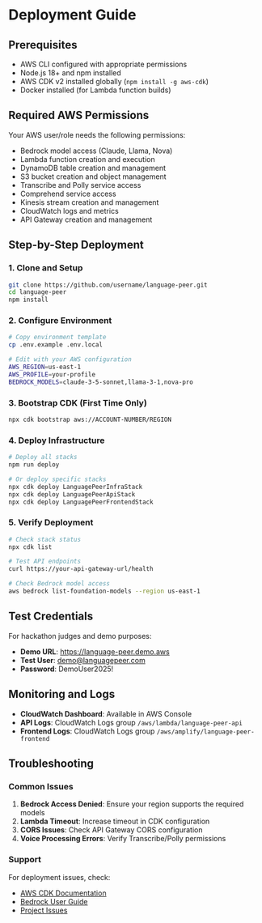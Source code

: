 # Deployment Guide

## Prerequisites

- AWS CLI configured with appropriate permissions
- Node.js 18+ and npm installed
- AWS CDK v2 installed globally (`npm install -g aws-cdk`)
- Docker installed (for Lambda function builds)

## Required AWS Permissions

Your AWS user/role needs the following permissions:
- Bedrock model access (Claude, Llama, Nova)
- Lambda function creation and execution
- DynamoDB table creation and management
- S3 bucket creation and object management
- Transcribe and Polly service access
- Comprehend service access
- Kinesis stream creation and management
- CloudWatch logs and metrics
- API Gateway creation and management

## Step-by-Step Deployment

### 1. Clone and Setup

```bash
git clone https://github.com/username/language-peer.git
cd language-peer
npm install
```

### 2. Configure Environment

```bash
# Copy environment template
cp .env.example .env.local

# Edit with your AWS configuration
AWS_REGION=us-east-1
AWS_PROFILE=your-profile
BEDROCK_MODELS=claude-3-5-sonnet,llama-3-1,nova-pro
```

### 3. Bootstrap CDK (First Time Only)

```bash
npx cdk bootstrap aws://ACCOUNT-NUMBER/REGION
```

### 4. Deploy Infrastructure

```bash
# Deploy all stacks
npm run deploy

# Or deploy specific stacks
npx cdk deploy LanguagePeerInfraStack
npx cdk deploy LanguagePeerApiStack
npx cdk deploy LanguagePeerFrontendStack
```

### 5. Verify Deployment

```bash
# Check stack status
npx cdk list

# Test API endpoints
curl https://your-api-gateway-url/health

# Check Bedrock model access
aws bedrock list-foundation-models --region us-east-1
```

## Test Credentials

For hackathon judges and demo purposes:

- **Demo URL**: https://language-peer.demo.aws
- **Test User**: demo@languagepeer.com
- **Password**: DemoUser2025!

## Monitoring and Logs

- **CloudWatch Dashboard**: Available in AWS Console
- **API Logs**: CloudWatch Logs group `/aws/lambda/language-peer-api`
- **Frontend Logs**: CloudWatch Logs group `/aws/amplify/language-peer-frontend`

## Troubleshooting

### Common Issues

1. **Bedrock Access Denied**: Ensure your region supports the required models
2. **Lambda Timeout**: Increase timeout in CDK configuration
3. **CORS Issues**: Check API Gateway CORS configuration
4. **Voice Processing Errors**: Verify Transcribe/Polly permissions

### Support

For deployment issues, check:
- [AWS CDK Documentation](https://docs.aws.amazon.com/cdk/)
- [Bedrock User Guide](https://docs.aws.amazon.com/bedrock/)
- [Project Issues](https://github.com/username/language-peer/issues)